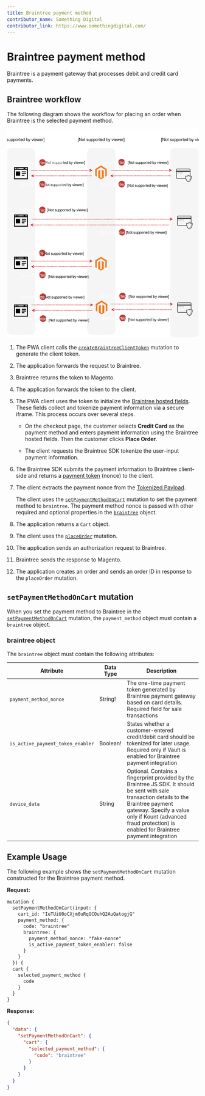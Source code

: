```yaml
---
title: Braintree payment method
contributor_name: Something Digital
contributor_link: https://www.somethingdigital.com/
---
```


# Braintree payment method

Braintree is a payment gateway that processes debit and credit card payments.

## Braintree workflow

The following diagram shows the workflow for placing an order when Braintree is the selected payment method.

![Braintree sequence diagram](../../_images/graphql/braintree.svg)

1. The PWA client calls the [`createBraintreeClientToken`](../schema/checkout/mutations/create-braintree-client-token.md) mutation to generate the client token.

1. The application forwards the request to Braintree.

1. Braintree returns the token to Magento.

1. The application forwards the token to the client.

1. The PWA client uses the token to initialize the [Braintree hosted fields](https://developers.braintreepayments.com/guides/hosted-fields/overview/javascript/v3). These fields collect and tokenize payment information via a secure iframe. This process occurs over several steps.

   -  On the checkout page, the customer selects **Credit Card** as the payment method and enters payment information using the Braintree hosted fields. Then the customer clicks **Place Order**.

   -  The client requests the Braintree SDK tokenize the user-input payment information.

1. The Braintree SDK submits the payment information to Braintree client-side and returns a [payment token](https://braintree.github.io/braintree-web/3.46.0/HostedFields.html#tokenize) (nonce) to the client.

1. The client extracts the payment nonce from the [Tokenized Payload](https://braintree.github.io/braintree-web/3.46.0/HostedFields.html#~tokenizePayload).

   The client uses the [`setPaymentMethodOnCart`](../schema/cart/mutations/set-payment-method.md) mutation to set the payment method to `braintree`. The payment method nonce is passed with other required and optional properties in the [`braintree`](#braintree-object) object.

1. The application returns a `Cart` object.

1. The client uses the [`placeOrder`](../schema/cart/mutations/place-order.md) mutation.

1. The application sends an authorization request to Braintree.

1. Braintree sends the response to Magento.

1. The application creates an order and sends an order ID in response to the `placeOrder` mutation.

## `setPaymentMethodOnCart` mutation

When you set the payment method to Braintree in the [`setPaymentMethodOnCart`](../schema/cart/mutations/set-payment-method.md) mutation, the `payment_method` object must contain a `braintree` object.

### braintree object

The `braintree` object must contain the following attributes:

Attribute |  Data Type | Description
--- | --- | ---
`payment_method_nonce` | String! | The one-time payment token generated by Braintree payment gateway based on card details. Required field for sale transactions
`is_active_payment_token_enabler` | Boolean! | States whether a customer-entered credit/debit card should be tokenized for later usage. Required only if Vault is enabled for Braintree payment integration
`device_data` | String | Optional. Contains a fingerprint provided by the Braintree JS SDK. It should be sent with sale transaction details to the Braintree payment gateway. Specify a value only if Kount (advanced fraud protection) is enabled for Braintree payment integration

## Example Usage

The following example shows the `setPaymentMethodOnCart` mutation constructed for the Braintree payment method.

**Request:**

```text
mutation {
  setPaymentMethodOnCart(input: {
    cart_id: "IeTUiU0oCXjm0uRqGCOuhQ2AuQatogjG"
    payment_method: {
      code: "braintree"
      braintree: {
        payment_method_nonce: "fake-nonce"
        is_active_payment_token_enabler: false
      }
    }
  }) {
  cart {
    selected_payment_method {
      code
    }
  }
}
```

**Response:**

```json
{
  "data": {
    "setPaymentMethodOnCart": {
      "cart": {
        "selected_payment_method": {
          "code": "braintree"
        }
      }
    }
  }
}
```
